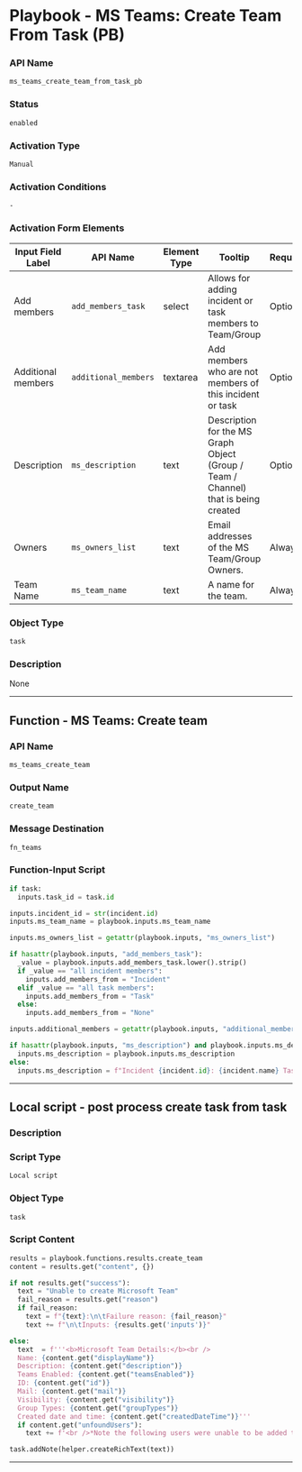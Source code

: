 <!--
    DO NOT MANUALLY EDIT THIS FILE
    THIS FILE IS AUTOMATICALLY GENERATED WITH resilient-sdk codegen
    Generated with resilient-sdk v51.0.2.2.1096
-->

# Playbook - MS Teams: Create Team From Task (PB)

### API Name
`ms_teams_create_team_from_task_pb`

### Status
`enabled`

### Activation Type
`Manual`

### Activation Conditions
`-`

### Activation Form Elements
| Input Field Label | API Name | Element Type | Tooltip | Requirement |
| ----------------- | -------- | ------------ | ------- | ----------- |
| Add members | `add_members_task` | select | Allows for adding incident or task members to Team/Group | Optional |
| Additional members | `additional_members` | textarea | Add members who are not members of this incident or task | Optional |
| Description | `ms_description` | text | Description for the MS Graph Object (Group / Team / Channel) that is being created | Optional |
| Owners | `ms_owners_list` | text | Email addresses of the MS Team/Group Owners. | Always |
| Team Name | `ms_team_name` | text | A name for the team. | Always |

### Object Type
`task`

### Description
None


---
## Function - MS Teams: Create team

### API Name
`ms_teams_create_team`

### Output Name
`create_team`

### Message Destination
`fn_teams`

### Function-Input Script
```python
if task:
  inputs.task_id = task.id

inputs.incident_id = str(incident.id)
inputs.ms_team_name = playbook.inputs.ms_team_name

inputs.ms_owners_list = getattr(playbook.inputs, "ms_owners_list")

if hasattr(playbook.inputs, "add_members_task"):
  _value = playbook.inputs.add_members_task.lower().strip()
  if _value == "all incident members":
    inputs.add_members_from = "Incident"
  elif _value == "all task members":
    inputs.add_members_from = "Task"
  else:
    inputs.add_members_from = "None"

inputs.additional_members = getattr(playbook.inputs, "additional_members", {"content": ""}).content

if hasattr(playbook.inputs, "ms_description") and playbook.inputs.ms_description:
  inputs.ms_description = playbook.inputs.ms_description
else:
  inputs.ms_description = f"Incident {incident.id}: {incident.name} Task: {task.name}"
```

---

## Local script - post process create task from task

### Description


### Script Type
`Local script`

### Object Type
`task`

### Script Content
```python
results = playbook.functions.results.create_team
content = results.get("content", {})

if not results.get("success"):
  text = "Unable to create Microsoft Team"
  fail_reason = results.get("reason")
  if fail_reason:
    text = f"{text}:\n\tFailure reason: {fail_reason}"
    text += f"\n\tInputs: {results.get('inputs')}"

else:
  text  = f'''<b>Microsoft Team Details:</b><br />
  Name: {content.get("displayName")}
  Description: {content.get("description")}
  Teams Enabled: {content.get("teamsEnabled")}
  ID: {content.get("id")}
  Mail: {content.get("mail")}
  Visibility: {content.get("visibility")}
  Group Types: {content.get("groupTypes")}
  Created date and time: {content.get("createdDateTime")}'''
  if content.get("unfoundUsers"):
    text += f'<br />*Note the following users were unable to be added to the group: {content.get("unfoundUsers")}'

task.addNote(helper.createRichText(text))
```

---

